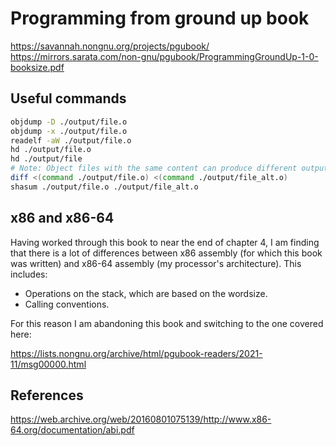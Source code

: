 # Programming from ground up book

https://savannah.nongnu.org/projects/pgubook/
https://mirrors.sarata.com/non-gnu/pgubook/ProgrammingGroundUp-1-0-booksize.pdf

## Useful commands

```bash
objdump -D ./output/file.o
objdump -x ./output/file.o
readelf -aW ./output/file.o
hd ./output/file.o
hd ./output/file
# Note: Object files with the same content can produce different output
diff <(command ./output/file.o) <(command ./output/file_alt.o)
shasum ./output/file.o ./output/file_alt.o
```

## x86 and x86-64

Having worked through this book to near the end of chapter 4, I am finding that there is a lot of differences between x86 assembly (for which this book was written) and x86-64 assembly (my processor's architecture). This includes:

- Operations on the stack, which are based on the wordsize.
- Calling conventions.

For this reason I am abandoning this book and switching to the one covered here:

https://lists.nongnu.org/archive/html/pgubook-readers/2021-11/msg00000.html

## References

https://web.archive.org/web/20160801075139/http://www.x86-64.org/documentation/abi.pdf
